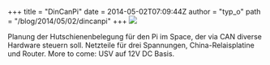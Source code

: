 +++
title = "DinCanPi"
date = 2014-05-02T07:09:44Z
author = "typ_o"
path = "/blog/2014/05/02/dincanpi"
+++
[![](https://flipdot.org/blog/uploads/dinpi.serendipityThumb.jpg)](https://flipdot.org/blog/uploads/dinpi.jpg)  
  
Planung der Hutschienenbelegung für den Pi im Space, der via CAN diverse
Hardware steuern soll. Netzteile für drei Spannungen,
China-Relaisplatine und Router. More to come: USV auf 12V DC Basis.
